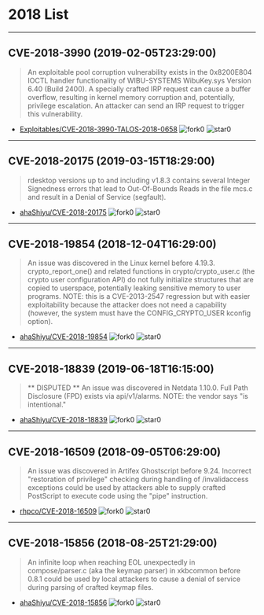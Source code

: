 # 2018 List

---
## CVE-2018-3990 (2019-02-05T23:29:00)
> An exploitable pool corruption vulnerability exists in the 0x8200E804 IOCTL handler functionality of WIBU-SYSTEMS WibuKey.sys Version 6.40 (Build 2400). A specially crafted IRP request can cause a buffer overflow, resulting in kernel memory corruption and, potentially, privilege escalation. An attacker can send an IRP request to trigger this vulnerability.
- [Exploitables/CVE-2018-3990-TALOS-2018-0658](https://github.com/Exploitables/CVE-2018-3990-TALOS-2018-0658)		<img src="https://user-images.githubusercontent.com/45752995/176187524-029a1a42-1c31-4d23-823a-989c40ca8460.svg" alt="fork"/>0 <img src="https://user-images.githubusercontent.com/45752995/176188923-7eb4772f-794e-48da-962b-5f8f69ca184f.svg" alt="star"/>0

---
## CVE-2018-20175 (2019-03-15T18:29:00)
> rdesktop versions up to and including v1.8.3 contains several Integer Signedness errors that lead to Out-Of-Bounds Reads in the file mcs.c and result in a Denial of Service (segfault).
- [ahaShiyu/CVE-2018-20175](https://github.com/ahaShiyu/CVE-2018-20175)		<img src="https://user-images.githubusercontent.com/45752995/176187524-029a1a42-1c31-4d23-823a-989c40ca8460.svg" alt="fork"/>0 <img src="https://user-images.githubusercontent.com/45752995/176188923-7eb4772f-794e-48da-962b-5f8f69ca184f.svg" alt="star"/>0

---
## CVE-2018-19854 (2018-12-04T16:29:00)
> An issue was discovered in the Linux kernel before 4.19.3. crypto_report_one() and related functions in crypto/crypto_user.c (the crypto user configuration API) do not fully initialize structures that are copied to userspace, potentially leaking sensitive memory to user programs. NOTE: this is a CVE-2013-2547 regression but with easier exploitability because the attacker does not need a capability (however, the system must have the CONFIG_CRYPTO_USER kconfig option).
- [ahaShiyu/CVE-2018-19854](https://github.com/ahaShiyu/CVE-2018-19854)		<img src="https://user-images.githubusercontent.com/45752995/176187524-029a1a42-1c31-4d23-823a-989c40ca8460.svg" alt="fork"/>0 <img src="https://user-images.githubusercontent.com/45752995/176188923-7eb4772f-794e-48da-962b-5f8f69ca184f.svg" alt="star"/>0

---
## CVE-2018-18839 (2019-06-18T16:15:00)
> ** DISPUTED ** An issue was discovered in Netdata 1.10.0. Full Path Disclosure (FPD) exists via api/v1/alarms. NOTE: the vendor says "is intentional."
- [ahaShiyu/CVE-2018-18839](https://github.com/ahaShiyu/CVE-2018-18839)		<img src="https://user-images.githubusercontent.com/45752995/176187524-029a1a42-1c31-4d23-823a-989c40ca8460.svg" alt="fork"/>0 <img src="https://user-images.githubusercontent.com/45752995/176188923-7eb4772f-794e-48da-962b-5f8f69ca184f.svg" alt="star"/>0

---
## CVE-2018-16509 (2018-09-05T06:29:00)
> An issue was discovered in Artifex Ghostscript before 9.24. Incorrect "restoration of privilege" checking during handling of /invalidaccess exceptions could be used by attackers able to supply crafted PostScript to execute code using the "pipe" instruction.
- [rhpco/CVE-2018-16509](https://github.com/rhpco/CVE-2018-16509)		<img src="https://user-images.githubusercontent.com/45752995/176187524-029a1a42-1c31-4d23-823a-989c40ca8460.svg" alt="fork"/>0 <img src="https://user-images.githubusercontent.com/45752995/176188923-7eb4772f-794e-48da-962b-5f8f69ca184f.svg" alt="star"/>0

---
## CVE-2018-15856 (2018-08-25T21:29:00)
> An infinite loop when reaching EOL unexpectedly in compose/parser.c (aka the keymap parser) in xkbcommon before 0.8.1 could be used by local attackers to cause a denial of service during parsing of crafted keymap files.
- [ahaShiyu/CVE-2018-15856](https://github.com/ahaShiyu/CVE-2018-15856)		<img src="https://user-images.githubusercontent.com/45752995/176187524-029a1a42-1c31-4d23-823a-989c40ca8460.svg" alt="fork"/>0 <img src="https://user-images.githubusercontent.com/45752995/176188923-7eb4772f-794e-48da-962b-5f8f69ca184f.svg" alt="star"/>0
